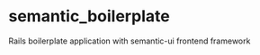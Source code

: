 semantic_boilerplate
====================

Rails boilerplate application with semantic-ui frontend framework
